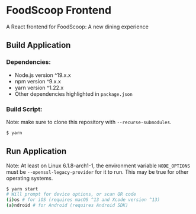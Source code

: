# FoodScoop Frontend
A React frontend for FoodScoop: A new dining experience

## Build Application

### Dependencies:
- Node.js version ^19.x.x
- npm version ^9.x.x
- yarn version ^1.22.x
- Other dependencies highlighted in `package.json`

### Build Script:

Note: make sure to clone this repository with `--recurse-submodules`.

```sh
$ yarn
```

## Run Application
Note: At least on Linux 6.1.8-arch1-1, the environment variable `NODE_OPTIONS` must be `--openssl-legacy-provider` for it to run. This may be true for other operating systems. 
```sh
$ yarn start
# Will prompt for device options, or scan QR code
(i)os # for iOS (requires macOS ^13 and Xcode version ^13)
(a)ndroid # for Android (requires Android SDK)
```
